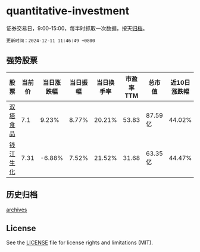 # quantitative-investment

证券交易日，9:00-15:00，每半时抓取一次数据，按天[归档](archives)。

`更新时间：2024-12-11 11:46:49 +0800`

## 强势股票

|股票|当前价|当日涨跌幅|当日振幅|当日换手率|市盈率TTM|总市值|近10日涨跌幅|
|----|----|----|----|----|----|----|----|
|[双塔食品](https://xueqiu.com/S/SZ002481)|7.1|9.23%|8.77%|20.21%|53.83|87.59亿|44.02%|
|[钱江生化](https://xueqiu.com/S/SH600796)|7.31|-6.88%|7.52%|21.52%|31.68|63.35亿|44.47%|

## 历史归档

[archives](archives)

## License

See the [LICENSE](LICENSE) file for license rights and limitations (MIT).